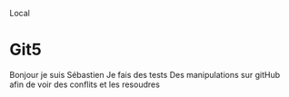 Local
# Git5
Bonjour je suis Sébastien
Je fais des tests
Des manipulations sur gitHub
afin de voir des conflits et les resoudres
